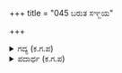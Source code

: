 +++
title = "045 ಬರುತ ಸಞ್ಜಯ"

+++

<details><summary>ಗದ್ಯ (ಕ.ಗ.ಪ) </summary>

45. ಹಾಗೆ ಬರುತ್ತಾ ಸಂಜಯ ದೂರದಲ್ಲಿ ಕೃಪಾಚಾರ್ಯ, ಅಶ್ವತ್ಥಾಮ ಮತ್ತು ಕೃತವರ್ಮನನ್ನು ನೋಡಿ, ಇವರು ಶತ್ರುಪಕ್ಷದ ರಥಿಕರಲ್ಲ ತಾನೇ, ಶಿವಶಿವ ಮಹಾದೇವ ಎಂದುಕೊಂಡ. ಭರತ ಕುಲ ಮೊದಲು ಒಂದೇ ಇದ್ದುದು ನಂತರ ಎರಡು ಕವಲಾಯಿತು. ಒಬ್ಬರಿಗೆ ಗದುಗಿನ ವೀರ ನಾರಾಯಣನ ಕರುಣದಲ್ಲಿ ಜಯವಾಯಿತು (ಎಂದುಕೊಂಡು ಸಂಜಯ ಮುಂದೆ ನಡೆದ)
</details>

<details><summary>ಪದಾರ್ಥ (ಕ.ಗ.ಪ) </summary>

ಜಯ ವಿಸ್ತರಣ-ಜಯದ ವಿಸ್ತಾರ, ಜಯದ ಪರಂಪರೆ, ವಿಶಾಲ ಜಯ.
</details>

